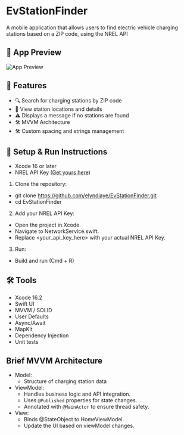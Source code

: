 # EvStationFinder

A mobile application that allows users to find electric vehicle charging stations based on a ZIP code, using the NREL API

## 📱 App Preview

![App Preview](https://github.com/elyndiaye/EvStationFinder/raw/main/assets/demo.gif)

## 🚀 Features

- 🔍 Search for charging stations by ZIP code
- 📍 View station locations and details
- ⚠️ Displays a message if no stations are found
- 🛠️ MVVM Architecture
- 🛠️ Custom spacing and strings management

## 🚀 Setup & Run Instructions
- Xcode 16 or later
- NREL API Key ([Get yours here](https://developer.nrel.gov/docs/api-key/))

1. Clone the repository:
 - git clone https://github.com/elyndiaye/EvStationFinder.git
 - cd EvStationFinder
2. Add your NREL API Key:
- Open the project in Xcode.
- Navigate to NetworkService.swift.
- Replace <your_api_key_here> with your actual NREL API Key.
3. Run: 
- Build and run (Cmd + R)


## 🛠️ Tools

- Xcode 16.2
- Swift UI
- MVVM / SOLID
- User Defaults
- Async/Await
- MapKit
- Dependency Injection
- Unit tests

## Brief MVVM Architecture

- Model: 
  - Structure of charging station data
- ViewModel:  
  - Handles business logic and API integration.  
  - Uses `@Published` properties for state changes.  
  - Annotated with `@MainActor` to ensure thread safety.
- View:  
  - Binds @StateObject to HomeViewModel.  
  - Update the UI based on viewModel changes.
